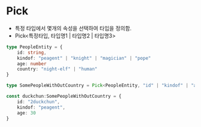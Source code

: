 # Pick

- 특정 타입에서 몇개의 속성을 선택하여 타입을 정의함.
- Pick<특정타입, 타입명1 | 타입명2 | 타입명3>

```ts
type PeopleEntity = {
    id: string,
    kindof: "peagent" | "knight" | "magician" | "pope"
    age: number
    country: "night-elf" | "human"
}

type SomePeopleWithOutCountry = Pick<PeopleEntity, "id" | "kindof" | "age">

const duckchun:SomePeopleWithOutCountry = {
    id: "2duckchun",
    kindof: "peagent",
    age: 30
}
```